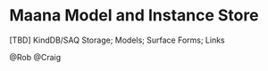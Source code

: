 # Maana Model and Instance Store

\[TBD\] KindDB/SAQ Storage; Models; Surface Forms; Links

@Rob @Craig

